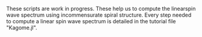 These scripts are work in progress.
These help us to compute the linearspin wave spectrum using incommensurate spiral structure.
Every step needed to compute a linear spin wave spectrum is detailed in the tutorial file "Kagome.jl".
